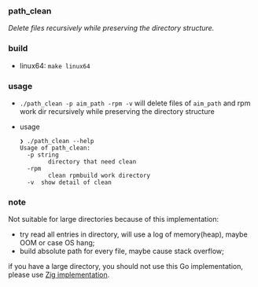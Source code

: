 ### path_clean

*Delete files recursively while preserving the directory structure.*


### build

- linux64: `make linux64`


### usage

- `./path_clean -p aim_path -rpm -v` will delete files of `aim_path` and rpm work dir recursively while preserving the
  directory structure

- usage
  ```
  ❯ ./path_clean --help
  Usage of path_clean:
    -p string
          directory that need clean
    -rpm
          clean rpmbuild work directory
    -v	show detail of clean
  
  ```

### note

Not suitable for large directories because of this implementation:

- try read all entries in directory, will use a log of memory(heap), maybe OOM or case OS hang;
- build absolute path for every file, maybe cause stack overflow;

if you have a large directory, you should not use this Go implementation, please
use [Zig implementation](https://github.com/Yanwenjiepy/ztool).